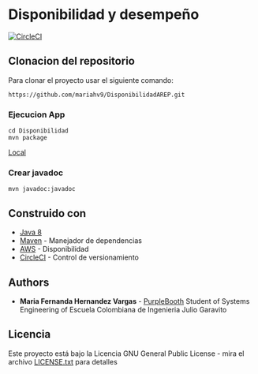 # Disponibilidad y desempeño

[![CircleCI](https://circleci.com/gh/mariahv9/DisponibilidadAREP.svg?style=svg&circle-token=fa8c51f3bedd926b133267148a5e3c22e1617f4a)](https://app.circleci.com/pipelines/github/mariahv9/DisponibilidadAREP)

## Clonacion del repositorio 

Para clonar el proyecto usar el siguiente comando:

```
https://github.com/mariahv9/DisponibilidadAREP.git
```

### Ejecucion App

```
cd Disponibilidad
mvn package
```

[Local](http://localhost:4567/inputdata)

### Crear javadoc

```
mvn javadoc:javadoc
```

## Construido con 

* [Java 8](https://www.java.com/es/about/whatis_java.jsp)
* [Maven](https://maven.apache.org/) - Manejador de dependencias
* [AWS](https://console.aws.amazon.com/ec2/v2/home?region=us-east-1#Home:) - Disponibilidad
* [CircleCI](https://circleci.com/) - Control de versionamiento

## Authors
* **Maria Fernanda Hernandez Vargas** - [PurpleBooth](https://github.com/mariahv9)
Student of Systems Engineering of Escuela Colombiana de Ingenieria Julio Garavito 

## Licencia

Este proyecto está bajo la Licencia GNU General Public License - mira el archivo [LICENSE.txt](LICENSE.txt) para detalles

